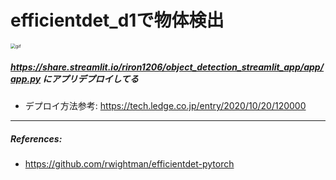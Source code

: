 # efficientdet_d1で物体検出

<img src="image/app.gif" alt="gif" style="zoom:50%;" />


##### https://share.streamlit.io/riron1206/object_detection_streamlit_app/app/app.py にアプリデプロイしてる

- デプロイ方法参考: https://tech.ledge.co.jp/entry/2020/10/20/120000


---------------------------------------------

##### References:
- https://github.com/rwightman/efficientdet-pytorch

